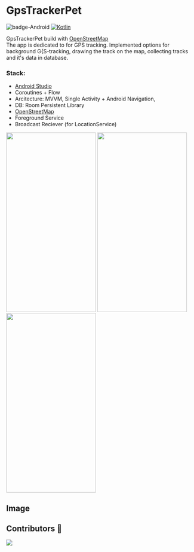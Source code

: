 # GpsTrackerPet
![badge-Android](https://img.shields.io/badge/Platform-Android-brightgreen?logo=android)
[![Kotlin](https://img.shields.io/badge/Kotlin-1.9.0-blue.svg?style=flat&logo=kotlin)](https://kotlinlang.org)

GpsTrackerPet build with [OpenStreetMap](https://www.openstreetmap.org/) <br>
The app is dedicated to for GPS tracking.
Implemented options for background G{S-tracking, drawing the track on the map, collecting tracks and it's data in database.
<br>
### Stack: 
- [Android Studio](https://developer.android.com/studio/intro)
- Coroutines + Flow
- Arcitecture: MVVM, Single Activity + Android Navigation,
- DB: Room Persistent Library
- [OpenStreetMap](https://www.openstreetmap.org/)
- Foreground Service
- Broadcast Reciever (for LocationService)

<img src="./screenshots/001.gif" width="240" height="480">    <img src="./screenshots/004.gif" width="240" height="480">    
<img src="./screenshots/003.gif" width="240" height="480">

## Image



## Contributors 📢

<a href="https://github.com/parthnaath/LocationTrackerApp">
    <img src="https://avatars.githubusercontent.com/u/130292245?s=48&v=4"/>
</a>

